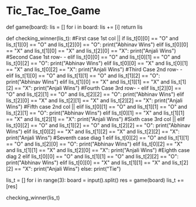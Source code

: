 # Tic_Tac_Toe_Game

def game(board):
    lis = []
    for i in board:
        lis += [i]
    return lis

def checking_winner(lis_t):
    #First case 1st col ||
    if lis_t[0][0] == "O" and lis_t[1][0] == "O" and lis_t[2][0] == "O":
        print("Abhinav Wins")
    elif lis_t[0][0] == "X" and lis_t[1][0] == "X" and lis_t[2][0] == "X":
        print("Anjali Wins")
    #Second Case 1st row- -
    elif lis_t[0][0] == "O" and lis_t[0][1] == "O" and lis_t[0][2] == "O":
        print("Abhinav Wins")
    elif lis_t[0][0] == "X" and lis_t[0][1] == "X" and lis_t[0][2] == "X":
        print("Anjali Wins")
    #Third Case 2nd row- -
    elif lis_t[1][0] == "O" and lis_t[1][1] == "O" and lis_t[1][2] == "O":
        print("Abhinav Wins")
    elif lis_t[1][0] == "X" and lis_t[1][1] == "X" and lis_t[1][2] == "X":
        print("Anjali Wins")
    #Fourth Case 3rd row- -
    elif lis_t[2][0] == "O" and lis_t[2][1] == "O" and lis_t[2][2] == "O":
        print("Abhinav Wins")
    elif lis_t[2][0] == "X" and lis_t[2][1] == "X" and lis_t[2][2] == "X":
        print("Anjali Wins")
    #Fifth case 2nd col ||
    elif lis_t[0][1] == "O" and lis_t[1][1] == "O" and lis_t[2][1] == "O":
        print("Abhinav Wins")
    elif lis_t[0][1] == "X" and lis_t[1][1] == "X" and lis_t[2][1] == "X":
        print("Anjali Wins")
    #Sixth case 3rd col ||
    elif lis_t[0][2] == "O" and lis_t[1][2] == "O" and lis_t[2][2] == "O":
        print("Abhinav Wins")
    elif lis_t[0][2] == "X" and lis_t[1][2] == "X" and lis_t[2][2] == "X":
        print("Anjali Wins")
    #Seventh case diag 1
    elif lis_t[0][2] == "O" and lis_t[1][1] == "O" and lis_t[2][0] == "O":
        print("Abhinav Wins")
    elif lis_t[0][2] == "X" and lis_t[1][1] == "X" and lis_t[2][0] == "X":
        print("Anjali Wins")
    #Eighth case diag 2
    elif lis_t[0][0] == "O" and lis_t[1][1] == "O" and lis_t[2][2] == "O":
        print("Abhinav Wins")
    elif lis_t[0][0] == "X" and lis_t[1][1] == "X" and lis_t[2][2] == "X":
        print("Anjali Wins")
    else:
        print("Tie")
    
    
lis_t = []
for i in range(3):
    board = input().split()
    res = game(board)
    lis_t += [res]

checking_winner(lis_t)

